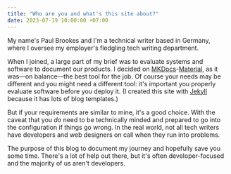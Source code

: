 ```yaml
---
title: "Who are you and what's this site about?"
date: 2023-07-19 10:00:00 +07:00
---
```

My name's Paul Brookes and I'm a technical writer based in Germany, where I oversee my employer's fledgling tech writing department.

When I joined, a large part of my brief was to evaluate systems and software to document our products. I decided on [MKDocs](https://www.mkdocs.org/)-[Material](https://squidfunk.github.io/mkdocs-material/), as it was—on balance—the best tool for the job. Of course your needs may be different and you might need a different tool: it's important you properly evaluate software before you deploy it. (I created this site with [Jekyll](https://jekyllrb.com/) because it has lots of blog templates.)

But if your requirements are similar to mine, it's a good choice. With the caveat that you _do_ need to be technically minded and prepared to go into the configuration if things go wrong. In the real world, not all tech writers have developers and web designers on call when they run into problems.

The purpose of this blog to document my journey and hopefully save you some time. There's a lot of help out there, but it's often developer-focused and the majority of us aren't developers.